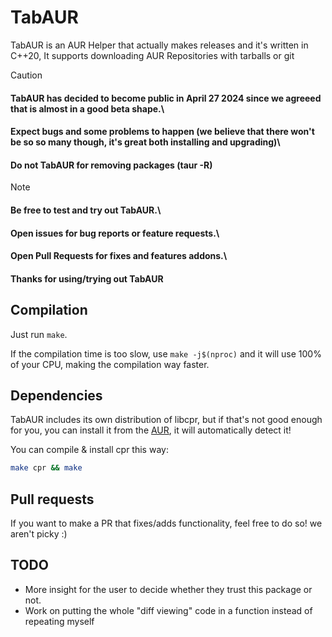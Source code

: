 # TabAUR

TabAUR is an AUR Helper that actually makes releases and it's written in C++20, It supports downloading AUR Repositories with tarballs or git

> [!CAUTION]
> #### TabAUR has decided to become public in **April 27 2024** since we agreeed that is almost in a good beta shape.\
> #### Expect bugs and some problems to happen (we believe that there won't be so so many though, it's great both installing and upgrading)\
> #### **Do not TabAUR for removing packages (taur -R)**

> [!NOTE]
> #### Be free to test and try out TabAUR.\
> #### Open issues for bug reports or feature requests.\
> #### Open Pull Requests for fixes and features addons.\
> #### Thanks for using/trying out TabAUR

## Compilation
Just run `make`.

If the compilation time is too slow, use `make -j$(nproc)` and it will use 100% of your CPU, making the compilation way faster.

## Dependencies
TabAUR includes its own distribution of libcpr, but if that's not good enough for you, you can install it from the [AUR](https://aur.archlinux.org/packages/cpr), it will automatically detect it!

You can compile & install cpr this way:
```bash
make cpr && make
```

## Pull requests
If you want to make a PR that fixes/adds functionality, feel free to do so! we aren't picky :)

## TODO

- More insight for the user to decide whether they trust this package or not.
- Work on putting the whole "diff viewing" code in a function instead of repeating myself
